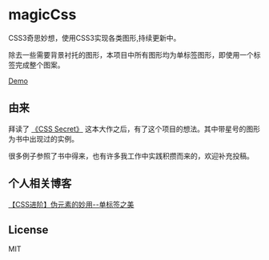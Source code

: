 # magicCss 

CSS3奇思妙想，使用CSS3实现各类图形,持续更新中。

除去一些需要背景衬托的图形，本项目中所有图形均为单标签图形，即使用一个标签完成整个图案。

[Demo](http://chokcoco.github.io/magicCss/html/index.html)

## 由来

拜读了 [《CSS Secret》](https://github.com/cssmagic/CSS-Secrets) 这本大作之后，有了这个项目的想法。其中带星号的图形为书中出现过的实例。

很多例子参照了书中得来，也有许多我工作中实践积攒而来的，欢迎补充投稿。

## 个人相关博客

[【CSS进阶】伪元素的妙用--单标签之美](http://www.cnblogs.com/coco1s/p/5528393.html)

## License
MIT
